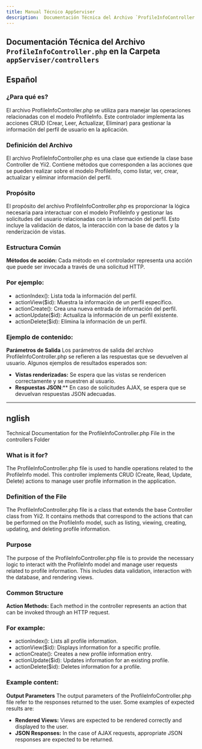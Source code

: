 ```yaml
---
title: Manual Técnico AppServiser
description:  Documentación Técnica del Archivo `ProfileInfoController.php`
---
```


## Documentación Técnica del Archivo `ProfileInfoController.php` en la Carpeta `appServiser/controllers`

## Español

### ¿Para qué es?
El archivo ProfileInfoController.php se utiliza para manejar las operaciones relacionadas con el modelo ProfileInfo. Este controlador implementa las acciones CRUD (Crear, Leer, Actualizar, Eliminar) para gestionar la información del perfil de usuario en la aplicación.

### Definición del Archivo
El archivo ProfileInfoController.php es una clase que extiende la clase base Controller de Yii2. Contiene métodos que corresponden a las acciones que se pueden realizar sobre el modelo ProfileInfo, como listar, ver, crear, actualizar y eliminar información del perfil.

### Propósito
El propósito del archivo ProfileInfoController.php es proporcionar la lógica necesaria para interactuar con el modelo ProfileInfo y gestionar las solicitudes del usuario relacionadas con la información del perfil. Esto incluye la validación de datos, la interacción con la base de datos y la renderización de vistas.

### Estructura Común
**Métodos de acción:** Cada método en el controlador representa una acción que puede ser invocada a través de una solicitud HTTP. 

### Por ejemplo:
- actionIndex(): Lista toda la información del perfil.
- actionView($id): Muestra la información de un perfil específico.
- actionCreate(): Crea una nueva entrada de información del perfil.
- actionUpdate($id): Actualiza la información de un perfil existente.
- actionDelete($id): Elimina la información de un perfil.

### Ejemplo de contenido:
**Parámetros de Salida**
Los parámetros de salida del archivo ProfileInfoController.php se refieren a las respuestas que se devuelven al usuario. Algunos ejemplos de resultados esperados son:
- **Vistas renderizadas:** Se espera que las vistas se rendericen correctamente y se muestren al usuario.
- **Respuestas JSON**:** En caso de solicitudes AJAX, se espera que se devuelvan respuestas JSON adecuadas.

---
## nglish
Technical Documentation for the ProfileInfoController.php File in the controllers Folder

### What is it for?
The ProfileInfoController.php file is used to handle operations related to the ProfileInfo model. This controller implements CRUD (Create, Read, Update, Delete) actions to manage user profile information in the application.

### Definition of the File
The ProfileInfoController.php file is a class that extends the base Controller class from Yii2. It contains methods that correspond to the actions that can be performed on the ProfileInfo model, such as listing, viewing, creating, updating, and deleting profile information.

### Purpose
The purpose of the ProfileInfoController.php file is to provide the necessary logic to interact with the ProfileInfo model and manage user requests related to profile information. This includes data validation, interaction with the database, and rendering views.

### Common Structure
**Action Methods:** Each method in the controller represents an action that can be invoked through an HTTP request. 

### For example:
- actionIndex(): Lists all profile information.
 - actionView($id): Displays information for a specific profile.
- actionCreate(): Creates a new profile information entry.
- actionUpdate($id): Updates information for an existing profile.
- actionDelete($id): Deletes information for a profile.

### Example content:
**Output Parameters**
The output parameters of the ProfileInfoController.php file refer to the responses returned to the user. Some examples of expected results are:
- **Rendered Views:** Views are expected to be rendered correctly and displayed to the user.
- **JSON Responses:** In the case of AJAX requests, appropriate JSON responses are expected to be returned.

